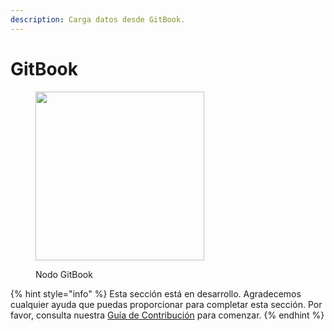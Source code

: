```yaml
---
description: Carga datos desde GitBook.
---
```


# GitBook

<figure><img src="../../../.gitbook/assets/image--74-.png" alt="" width="270"><figcaption><p>Nodo GitBook</p></figcaption></figure>

{% hint style="info" %}
Esta sección está en desarrollo. Agradecemos cualquier ayuda que puedas proporcionar para completar esta sección. Por favor, consulta nuestra [Guía de Contribución](../../../contributing/) para comenzar.
{% endhint %}
